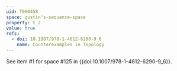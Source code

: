 ```yaml
---
uid: T000458
space: gustin's-sequence-space
property: t_2
value: true
refs:
  - doi: 10.1007/978-1-4612-6290-9_6
    name: Counterexamples in Topology
---
```

See item #1 for space #125 in {{doi:10.1007/978-1-4612-6290-9_6}}.
